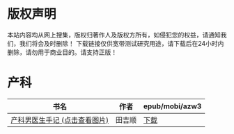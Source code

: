 # 版权声明

本站内容均从网上搜集，版权归著作人及版权方所有，如侵犯您的权益，请通知我们，我们将会及时删除！ 下载链接仅供宽带测试研究用途，请下载后在24小时内删除，请勿用于商业目的。请支持正版！

# 产科

| 书名 | 作者 | epub/mobi/azw3 |
| --- | --- | --- |
| [产科男医生手记 (点击查看图片)](https://www.dushupai.com/attachment/2024/06/07/f447e48c7c51d4d2.jpg) | 田吉顺 | [下载](https://url89.ctfile.com/f/31084289-1357043962-8697c3?p=8866) |

